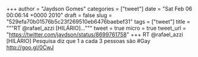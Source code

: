 
+++
author = "Jaydson Gomes"
categories = ["tweet"]
date = "Sat Feb 06 00:06:14 +0000 2010"
draft = false
slug = "529efa70b01576b5c23f269510eb6476baebef31"
tags = ["tweet"]
title = """RT @rafael_azzi [HILÁRIO]..."""
tweet = true
micro = true
tweet_url = "https://twitter.com/jaydson/status/8699761758"
+++
RT @rafael_azzi [HILÁRIO] Pesquisa diz que 1 a cada 3 pessoas são #Gay http://goo.gl/0CwJ
